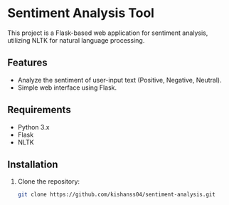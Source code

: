 # Sentiment Analysis Tool

This project is a Flask-based web application for sentiment analysis, utilizing NLTK for natural language processing.

## Features
- Analyze the sentiment of user-input text (Positive, Negative, Neutral).
- Simple web interface using Flask.

## Requirements
- Python 3.x
- Flask
- NLTK

## Installation
1. Clone the repository:
   ```bash
   git clone https://github.com/kishanss04/sentiment-analysis.git
